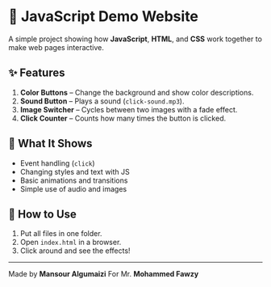 # 🎨 JavaScript Demo Website

A simple project showing how **JavaScript**, **HTML**, and **CSS** work together to make web pages interactive.

## ✨ Features
1. **Color Buttons** – Change the background and show color descriptions.  
2. **Sound Button** – Plays a sound (`click-sound.mp3`).  
3. **Image Switcher** – Cycles between two images with a fade effect.  
4. **Click Counter** – Counts how many times the button is clicked.

## 🧠 What It Shows
- Event handling (`click`)
- Changing styles and text with JS
- Basic animations and transitions
- Simple use of audio and images

## 🚀 How to Use
1. Put all files in one folder.  
2. Open `index.html` in a browser.  
3. Click around and see the effects!

---

Made by **Mansour Algumaizi**
For Mr. **Mohammed Fawzy**

